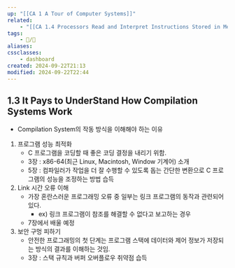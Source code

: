 ```yaml
---
up: "[[CA 1 A Tour of Computer Systems]]"
related:
    - "[[CA 1.4 Processors Read and Interpret Instructions Stored in Memory]]"
tags:
    - 📝/🌱️
aliases:
cssclasses:
    - dashboard
created: 2024-09-22T21:13
modified: 2024-09-22T22:44
---
```


## 1.3 It Pays to UnderStand How Compilation Systems Work

- Compilation System의 작동 방식을 이해해야 하는 이유

1. 프로그램 성능 최적화
    - C 프로그램을 코딩할 때 좋은 코딩 결정을 내리기 위함.
    - 3장 : x86-64(최근 Linux, Macintosh, Window 기계어) 소개
    - 5장 : 컴파일러가 작업을 더 잘 수행할 수 있도록 돕는 간단한 변환으로 C 프로그램의 성능을 조정하는 방법 습득
2. Link 시간 오류 이해
    - 가장 혼란스러운 프로그래밍 오류 중 일부는 링크 프로그램의 동작과 관련되어 있다.
        - ex) 링크 프로그램이 참조를 해결할 수 없다고 보고하는 경우
    - 7장에서 배울 예정
3. 보안 구멍 피하기
    - 안전한 프로그래밍의 첫 단계는 프로그램 스택에 데이터와 제어 정보가 저장되는 방식의 결과를 이해하는 것임.
    - 3장 : 스택 규칙과 버퍼 오버플로우 취약점 습득

